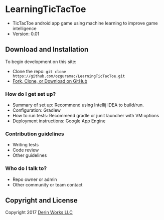 # LearningTicTacToe
* TicTacToe android app game using machine learning to improve game intelligence
* Version: 0.01

## Download and Installation

To begin development on this site:
* Clone the repo: `git clone https://github.com/ozguramac/LearningTicTacToe.git`
* [Fork, Clone, or Download on GitHub](https://github.com/ozguramac/LearningTicTacToe)

### How do I get set up? ###

* Summary of set up: Recommend using Intellij IDEA to build/run.
* Configuration: Gradlew
* How to run tests: Recommend gradle or junit launcher with VM options
* Deployment instructions: Google App Engine

### Contribution guidelines ###

* Writing tests
* Code review
* Other guidelines

### Who do I talk to? ###

* Repo owner or admin
* Other community or team contact

## Copyright and License

Copyright 2017 [Derin Works LLC](http://www.derinworksllc.com)
